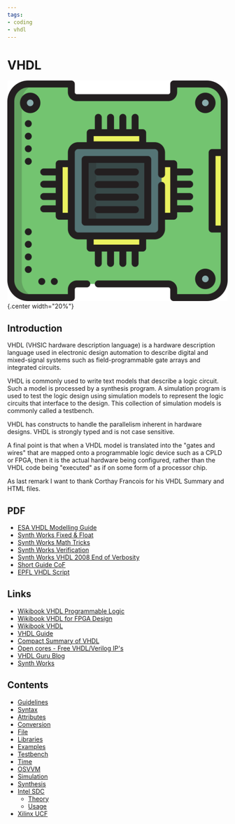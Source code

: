 ```yaml
---
tags:
- coding
- vhdl
---
```

# VHDL

![](img/logo.svg){.center width="20%"}


## Introduction

VHDL (VHSIC hardware description language) is a hardware description language used in electronic design automation to describe digital and mixed-signal systems such as field-programmable gate arrays and integrated circuits.

VHDL is commonly used to write text models that describe a logic circuit. Such a model is processed by a synthesis program. A simulation program is used to test the logic design using simulation models to represent the logic circuits that interface to the design. This collection of simulation models is commonly called a testbench.

VHDL has constructs to handle the parallelism inherent in hardware designs. VHDL is strongly typed and is not case sensitive.

A final point is that when a VHDL model is translated into the "gates and wires" that are mapped onto a programmable logic device such as a CPLD or FPGA, then it is the actual hardware being configured, rather than the VHDL code being "executed" as if on some form of a processor chip.

As last remark I want to thank Corthay Francois for his VHDL Summary and HTML files.

## PDF

- [ESA VHDL Modelling Guide](docs/esa_vhdl_modellingguide.pdf)
- [Synth Works Fixed & Float](docs/synthworks_fixed_float.pdf)
- [Synth Works Math Tricks](docs/synthworks_math_tricks.pdf)
- [Synth Works Verification](docs/synthworks_subblock_verification.pdf)
- [Synth Works VHDL 2008 End of Verbosity](docs/synthworks_vhdl_2008end_of_verbosity.pdf)
- [Short Guide CoF](docs/vhdl_syntax_cof.pdf)
- [EPFL VHDL Script](docs/Intro_VHDL_v2.0_notes.pdf)

## Links

- [Wikibook VHDL Programmable Logic](http://en.wikibooks.org/wiki/Programmable_Logic/VHDL)
- [Wikibook VHDL for FPGA Design](http://en.wikibooks.org/wiki/VHDL_for_FPGA_Design)
- [Wikibook VHDL](http://de.wikibooks.org/wiki/VHDL)
- [VHDL Guide](http://www.emba.uvm.edu/~jswift/uvm_class/index.html#Files)
- [Compact Summary of VHDL](http://www.cs.umbc.edu/portal/help/VHDL/summary.html)
- [Open cores - Free VHDL/Verilog IP's](http://opencores.org)
- [VHDL Guru Blog](http://vhdlguru.blogspot.com)
- [Synth Works](http://synthworks.com/)

## Contents

- [Guidelines](guidelines.md)
- [Syntax](syntax.md)
- [Attributes](attributes.md)
- [Conversion](conversion.md)
- [File](file.md)
- [Libraries](libraries.md)
- [Examples](examples.md)
- [Testbench](testbench.md)
- [Time](time.md)
- [OSVVM](osvvm.md)
- [Simulation](simulation.md)
- [Synthesis](synthesis.md)
- [Intel SDC](intel_sdc.md)
  - [Theory](intel_sdc_theory.md)
  - [Usage](intel_sdc_usage.md)
- [Xilinx UCF](xilinx_ucf.md)
